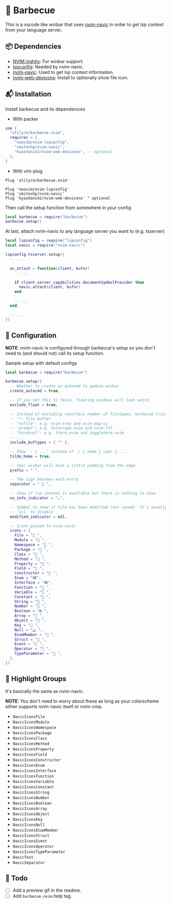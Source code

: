 # 🍡 Barbecue

This is a vscode like winbar that uses
[nvim-navic](https://github.com/SmiteshP/nvim-navic) in order to get lsp
context from your language server.

## 📦 Dependencies

- [NVIM nightly](https://github.com/neovim/neovim/releases/tag/nightly): For winbar support.
- [lspconfig](https://github.com/neovim/nvim-lspconfig): Needed by nvim-navic.
- [nvim-navic](https://github.com/smiteshp/nvim-navic): Used to get lsp context information.
- [nvim-web-devicons](https://github.com/kyazdani42/nvim-web-devicons): Install to optionally show file icon.

## 📬 Installation

Install barbecue and its dependencies

- With packer

```lua
use {
  "utilyre/barbecue.nvim",
  requires = {
    "neovim/nvim-lspconfig",
    "smiteshp/nvim-navic",
    "kyazdani42/nvim-web-devicons", -- optional
  },
}
```

- With vim-plug

```vim
Plug 'utilyre/barbecue.nvim'

Plug 'neovim/nvim-lspconfig'
Plug 'smiteshp/nvim-navic'
Plug 'kyazdani42/nvim-web-devicons' " optional
```

Then call the setup function from somewhere in your config

```lua
local barbecue = require("barbecue")
barbecue.setup()
```

At last, attach nvim-navic to any language server you want to (e.g. tsserver)

```lua
local lspconfig = require("lspconfig")
local navic = require("nvim-navic")

lspconfig.tsserver.setup({
  -- ...

  on_attach = function(client, bufnr)
    -- ...

    if client.server_capabilities.documentSymbolProvider then
      navic.attach(client, bufnr)
    end

    -- ...
  end,

  -- ...
})
```

## 🚠 Configuration

**NOTE**: nvim-navic is configured through barbecue's setup so you don't need
to (and should not) call its setup function.

Sample setup with default configs

```lua
local barbecue = require("barbecue")

barbecue.setup({
  -- Whether to create an autocmd to update winbar
  create_autocmd = true,

  -- If you set this to false, floating windows will look weird
  exclude_float = true,

  -- Instead of excluding countless number of filetypes, barbecue tries to only be shown on some buftypes
  -- "": file buffer
  -- "nofile": e.g. nvim-tree and nvim-dap-ui
  -- "prompt": e.g. telescope.nvim and nvim-fzf
  -- "terminal": e.g. fterm.nvim and toggleterm.nvim
  -- ...
  include_buftypes = { "" },

  -- Show `~  ...` instead of `/  home  user  ...`
  tilde_home = true,

  -- Your winbar will have a little padding from the edge
  prefix = " ",

  -- The sign between each entry
  separator = "  ",

  -- Show if lsp context is available but there is nothing to show
  no_info_indicator = "…",

  -- Symbol to show if file has been modified (not saved). It's usually `[+]` in vim
  -- `nil` to disable
  modified_indicator = nil,

  -- Icons passed to nvim-navic
  icons = {
    File = " ",
    Module = " ",
    Namespace = " ",
    Package = " ",
    Class = " ",
    Method = " ",
    Property = " ",
    Field = " ",
    Constructor = " ",
    Enum = "練",
    Interface = "練",
    Function = " ",
    Variable = " ",
    Constant = " ",
    String = " ",
    Number = " ",
    Boolean = "◩ ",
    Array = " ",
    Object = " ",
    Key = " ",
    Null = "ﳠ ",
    EnumMember = " ",
    Struct = " ",
    Event = " ",
    Operator = " ",
    TypeParameter = " ",
  },
})
```

## 🎨 Highlight Groups

It's basically the same as nvim-navic.

**NOTE**: You don't need to worry about these as long as your colorscheme
either supports nvim-navic itself or nvim-cmp.

- `NavicIconsFile`
- `NavicIconsModule`
- `NavicIconsNamespace`
- `NavicIconsPackage`
- `NavicIconsClass`
- `NavicIconsMethod`
- `NavicIconsProperty`
- `NavicIconsField`
- `NavicIconsConstructor`
- `NavicIconsEnum`
- `NavicIconsInterface`
- `NavicIconsFunction`
- `NavicIconsVariable`
- `NavicIconsConstant`
- `NavicIconsString`
- `NavicIconsNumber`
- `NavicIconsBoolean`
- `NavicIconsArray`
- `NavicIconsObject`
- `NavicIconsKey`
- `NavicIconsNull`
- `NavicIconsEnumMember`
- `NavicIconsStruct`
- `NavicIconsEvent`
- `NavicIconsOperator`
- `NavicIconsTypeParameter`
- `NavicText`
- `NavicSeparator`

## 📓 Todo

- [ ] Add a preview gif in the readme.
- [ ] Add `barbecue.nvim` help tag.
